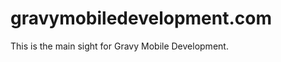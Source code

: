 gravymobiledevelopment.com
==========================

This is the main sight for Gravy Mobile Development.
